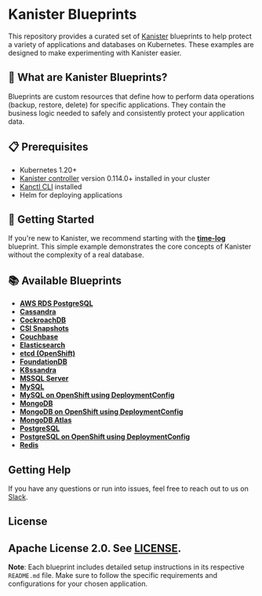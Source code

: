 # Kanister Blueprints

This repository provides a curated set of [Kanister](https://kanister.io) blueprints to help protect a variety of applications and databases on Kubernetes. These examples are designed to make experimenting with Kanister easier.

## 🚀 What are Kanister Blueprints?

Blueprints are custom resources that define how to perform data operations (backup, restore, delete) for specific applications. They contain the business logic needed to safely and consistently protect your application data.

## 📋 Prerequisites

- Kubernetes 1.20+
- [Kanister controller](https://docs.kanister.io/install.html) version 0.114.0+ installed in your cluster
- [Kanctl CLI](https://docs.kanister.io/tooling.html#install-the-tools) installed
- Helm for deploying applications

## 🎯 Getting Started

If you're new to Kanister, we recommend starting with the **[time-log](./time-log/)** blueprint. This simple example demonstrates the core concepts of Kanister without the complexity of a real database.

## 📚 Available Blueprints

- **[AWS RDS PostgreSQL](./aws-rds-postgres/aws-rds-postgres-blueprint.yaml)** 
- **[Cassandra](./cassandra/cassandra-blueprint.yaml)** 
- **[CockroachDB](./cockroachdb/cockroachdb-blueprint.yaml)** 
- **[CSI Snapshots](./csi-snapshot/csi-snapshot-blueprint.yaml)** 
- **[Couchbase](./couchbase/couchbase-blueprint.yaml)** 
- **[Elasticsearch](./elasticsearch/elasticsearch-blueprint.yaml)** 
- **[etcd (OpenShift)](./etcd-incluster-ocp/etcd-incluster-ocp-blueprint.yaml)** 
- **[FoundationDB](./foundationdb/foundationdb-blueprint.yaml)** 
- **[K8ssandra](./k8ssandra/k8ssandra-blueprint.yaml)** 
- **[MSSQL Server](./mssql/mssql-blueprint.yaml)**
- **[MySQL](./mysql/mysql-blueprint.yaml)** 
- **[MySQL on OpenShift using DeploymentConfig](./mysql-dep-config/)** 
- **[MongoDB](./mongodb/mongodb-blueprint.yaml)** 
- **[MongoDB on OpenShift using DeploymentConfig](./mongodb-dep-config/mongodb-dep-config-blueprint.yaml)** 
- **[MongoDB Atlas](./mongodb-atlas/mongodb-atlas-blueprint.yaml)**  
- **[PostgreSQL](./postgres/postgres-blueprint.yaml)** 
- **[PostgreSQL on OpenShift using DeploymentConfig](./postgres-dep-config/postgres-dep-config-blueprint.yaml)**
- **[Redis](./redis/redis-blueprint.yaml)** 


## Getting Help

If you have any questions or run into issues, feel free to reach out to us on
[Slack](https://kanisterio.slack.com).

## License

Apache License 2.0. See [LICENSE](https://github.com/kanisterio/kanister/blob/master/LICENSE).
---

**Note**: Each blueprint includes detailed setup instructions in its respective `README.md` file. Make sure to follow the specific requirements and configurations for your chosen application.
